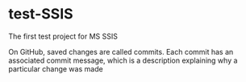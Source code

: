 # test-SSIS
The first test project for MS SSIS

On GitHub, saved changes are called commits. Each commit has an associated commit message, which is a description explaining why a particular change was made
